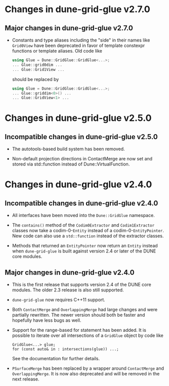 Changes in dune-grid-glue v2.7.0
================================

Major changes in dune-grid-glue v2.7.0
--------------------------------------

* Constants and type aliases including the "side" in their names like
    `Grid0View` have been deprecated in favor of template constexpr
    functions or template aliases.  Old code like

    ```c++
    using Glue = Dune::GridGlue::GridGlue<...>;
    ... Glue::grid0dim ...
    ... Glue::Grid1View ...
    ```
    should be replaced by
    ```c++
    using Glue = Dune::GridGlue::GridGlue<...>;
    ... Glue::griddim<0>() ...
    ... Glue::GridView<1> ...
    ```

Changes in dune-grid-glue v2.5.0
================================

Incompatible changes in dune-grid-glue v2.5.0
---------------------------------------------

* The autotools-based build system has been removed.

* Non-default projection directions in ContactMerge are now set and stored via
  std::function instead of Dune::VirtualFunction.

Changes in dune-grid-glue v2.4.0
================================

Incompatible changes in dune-grid-glue v2.4.0
---------------------------------------------

* All interfaces have been moved into the `Dune::GridGlue` namespace.

* The `contains()` method of the `Codim0Extractor` and `Codim1Extractor`
  classes now take a codim-0-`Entity` instead of a codim-0-`EntityPointer`.
  New code can also use a `std::function` instead of the extractor classes.

* Methods that returned an `EntityPointer` now return an `Entity` instead
  when `dune-grid-glue` is built against version 2.4 or later of the DUNE
  core modules.

Major changes in dune-grid-glue v2.4.0
--------------------------------------

* This is the first release that supports version 2.4 of the DUNE core modules.
  The older 2.3 release is also still supported.

* `dune-grid-glue` now requires C++11 support.

* Both `ContactMerge` and `OverlappingMerge` had large changes and were
  partially rewritten.  The newer version should both be faster and hopefully
  have less bugs as well.

* Support for the range-based for statement has been added.  It is
  possible to iterate over all intersections of a `GridGlue` object by
  code like
  ```
  GridGlue<...> glue;
  for (const auto& in : intersections(glue)) ...;
  ```
  See the documentation for further details.

* `PSurfaceMerge` has been replaced by a wrapper around `ContactMerge` and
  `OverlappingMerge`.  It is now also deprecated and will be removed in the
  next release.
